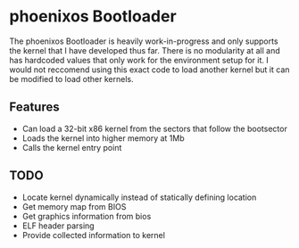 
# phoenixos Bootloader

The phoenixos Bootloader is heavily work-in-progress and only supports the kernel that I have developed thus far. There is no modularity at all and has hardcoded values that only work for the environment setup for it. I would not reccomend using this exact code to load another kernel but it can be modified to load other kernels.

## Features

- Can load a 32-bit x86 kernel from the sectors that follow the bootsector
- Loads the kernel into higher memory at 1Mb
- Calls the kernel entry point

## TODO

- Locate kernel dynamically instead of statically defining location
- Get memory map from BIOS
- Get graphics information from bios
- ELF header parsing
- Provide collected information to kernel

